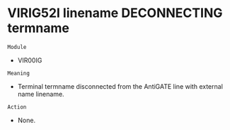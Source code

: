 # VIRIG52I linename DECONNECTING termname

`Module`
- VIR00IG

`Meaning`
- Terminal termname disconnected from the AntiGATE line with external name linename.

`Action`
- None.
